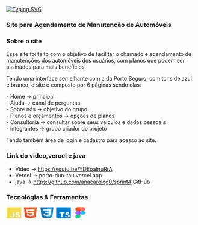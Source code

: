 [![Typing SVG](https://readme-typing-svg.herokuapp.com/?color=1E90FFF&size=35&center=true&vCenter=true&width=1000&lines=+Projeto+Porto+Seguro+2024+)](https://git.io/typing-svg)


### Site para Agendamento de Manutenção de Automóveis


### Sobre o site
<p>Esse site foi feito com o objetivo de facilitar o chamado e agendamento de manutenções dos automóveis dos usuários, com planos que podem ser assinados para mais benefícios.<p/>
<p>Tendo uma interface semelhante com a da Porto Seguro, com tons de azul e branco, o site é composto por 6 páginas sendo elas: </p>
<p>
- Home -> principal <br>
- Ajuda -> canal de perguntas <br>
- Sobre nós -> objetivo do grupo <br>
- Planos e orçamentos -> opções de planos <br>
- Consultoria -> consultar sobre seus veiculos e dados pessoais <br>
- integrantes -> grupo criador do projeto <br> 
</p>
<p>Tendo também área de login e cadastro para acesso ao site.</p>

### Link do video,vercel e java
- Video -> https://youtu.be/YDEoaInuRrA <br>
- Vercel ->  porto-dun-tau.vercel.app <br>
- java -> https://github.com/anacarolcg0/sprint4
GitHub

### Tecnologias & Ferramentas
<div style="display: inline_block">
<img align="center" alt="Gabi-Js" height="30" width="40" src="https://raw.githubusercontent.com/devicons/devicon/master/icons/javascript/javascript-plain.svg">
<img align="center" alt="Gabi-HTML" height="30" width="40" src="https://raw.githubusercontent.com/devicons/devicon/master/icons/html5/html5-original.svg">
<img align="center" alt="Gabi-CSS" height="30" width="40" src="https://raw.githubusercontent.com/devicons/devicon/master/icons/css3/css3-original.svg">
<img align="center" alt="Gabi-typeS" height="30" width="40" src="https://raw.githubusercontent.com/devicons/devicon/master/icons/typescript/typescript-original.svg">
<img align="center" alt="Gabi-figma" height="30" width="40" src="https://raw.githubusercontent.com/devicons/devicon/master/icons/figma/figma-original.svg">
</div>